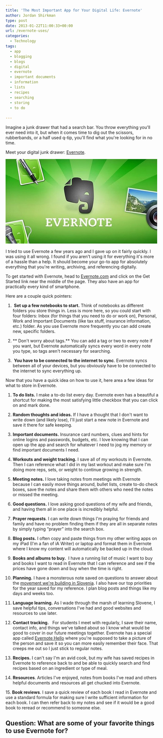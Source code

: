 ```yaml
---
title: 'The Most Important App for Your Digital Life: Evernote'
author: Jordan Shirkman
type: post
date: 2013-01-22T11:00:33+00:00
url: /evernote-uses/
categories:
  - Technology
tags:
  - app
  - blogging
  - blogs
  - digital
  - evernote
  - important documents
  - information
  - lists
  - recipes
  - searching
  - storing
  - to do

---
```

Imagine a junk drawer that had a search bar. You throw everything you'll ever need into it, but when it comes time to dig out the scissors, rubberbands, or a half used q-tip, you'll find what you're looking for in no time.

Meet your digital junk drawer: [Evernote][1].

![Image](/static/images/evernote.jpeg) 

I tried to use Evernote a few years ago and I gave up on it fairly quickly. I was using it all wrong. I found if you aren't using it for everything it's more of a hassle than a help. It should become your go-to app for absolutely everything that you're writing, archiving, and referencing digitally.

To get started with Evernote, head to [Evernote.com](http://evernote.com) and click on the Get Started link near the middle of the page. They also have an app for practically every kind of smartphone.

Here are a couple quick pointers:<!--more-->

1.  **Set up a few notebooks to start.** Think of notebooks as different folders you store things in. Less is more here, so you could start with four folders: Inbox (for things that you need to do or work on), Personal, Work and Important Documents (like tax stuff, insurance information, etc.) folder. As you use Evernote more frequently you can add create new, specific folders.

2. ** Don't worry about tags.** You can add a tag or two to every note if you want, but Evernote automatically syncs every word in every note you type, so tags aren't necessary for searching.

3.  **You have to be connected to the internet to sync**. Evernote syncs between all of your devices, but you obviously have to be connected to the internet to sync everything up.

Now that you have a quick idea on how to use it, here area a few ideas for what to store in Evernote.

1. **To do lists.** I make a to-do list every day. Evernote even has a beautiful a shortcut for making the most satisfying little checkbox that you can click on and mark done.

2. **Random thoughts and ideas.** If I have a thought that I don't want to write down (and likely lose), I'll just start a new note in Evernote and save it there for safe keeping.

3. **Important documents.** Insurance card numbers, clues and hints for online logins and passwords, budgets, etc. I love knowing that I can open up the app and search for whatever I need to jog my memory or find important documents I need.

4. **Workouts and weight tracking.** I save all of my workouts in Evernote. Then I can reference what I did in my last workout and make sure I'm doing more reps, sets, or weight to continue growing in strength.

5. **Meeting notes.** I love taking notes from meetings with Evernote because I can easily move things around, bullet lists, create to-do check boxes, save the notes and share them with others who need the notes or missed the meeting.

6. **Good questions.** I love asking good questions of my wife and friends, and having them all in one place is incredibly helpful.

7. **Prayer requests**. I can write down things I'm praying for friends and family and have no problem finding them if they are all in separate notes by simply typing &#8220;prayer&#8221; into the search box.

8. **Blog posts.** I often copy and paste things from my other writing apps on my iPad (I'm a fan of iA Writer) or laptop and format them in Evernote where I know my content will automatically be backed up in the cloud.

9. **Books and albums to buy.**  I have a running list of music I want to buy and books I want to read in Evernote that I can reference and see if the prices have gone down and buy when the time is right.

10. **Planning.** I have a monsterous note saved on questions to answer about the [movement we're building in Slovenia](https://jshirk.com/blog/ministry/). I also have our top priorities for the year saved for my reference. I plan blog posts and things like my days and weeks too.

11. **Language learning.** As I wade through the marsh of learning Slovene, I save helpful tips, conversations I've had and good websites and resources to use later.

12. **Contact tracking.**   For students I meet with regularly, I save their name, contact info, and things we've talked about so I know what would be good to cover in our future meetings together. Evernote has a special app called [Evernote Hello](http://evernote.com/hello/) where you're supposed to take a picture of the person and save it so you can more easily remember their face. That creeps me out so I just stick to regular notes.

13. **Recipes.** I can't say I'm an avid cook, but my wife has saved recipes in Evernote to reference back to and be able to quickly search and find recipes based on an ingredient or type of meal.

14. **Resources**. Articles I've enjoyed, notes from books I've read and others helpful documents and resources all get chucked into Evernote.

15. **Book reviews**. I save a quick review of each book I read in Evernote and use a standard formula for making sure I write sufficient information for each book. I can then refer back to my notes and see if it would be a good book to reread or recommend to someone else.

## Question: What are some of your favorite things to use Evernote for?

 [1]: evernote.com